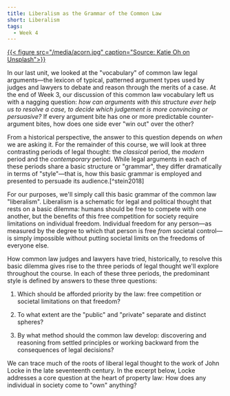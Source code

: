 ```yaml
---
title: Liberalism as the Grammar of the Common Law
short: Liberalism
tags:
  - Week 4
---
```


[{{< figure src="/media/acorn.jpg" caption="Source: Katie Oh on Unsplash">}}](https://unsplash.com/photos/1SOSZE1Dops)

In our last unit, we looked at the "vocabulary" of common law legal arguments—the lexicon of typical, patterned argument types used by judges and lawyers to debate and reason through the merits of a case. At the end of Week 3, our discussion of this common law vocabulary left us with a nagging question: *how can arguments with this structure ever help us to resolve a case, to decide which judgement is more convincing or persuasive?* If every argument bite has one or more predictable counter-argument bites, how does one side ever "win out" over the other?

From a historical perspective, the answer to this question depends on *when* we are asking it. For the remainder of this course, we will look at three contrasting periods of legal thought: the *classical* period, the *modern* period and the *contemporary* period. While legal arguments in each of these periods share a basic structure or "grammar", they differ dramatically in terms of "style"—that is, how this basic grammar is employed and presented to persuade its audience.[^stein2018]

For our purposes, we'll simply call this basic grammar of the common law "liberalism". Liberalism is a schematic for legal and political thought that rests on a basic dilemma: humans should be free to compete with one another, but the benefits of this free competition for society require limitations on individual freedom. Individual freedom for any person—as measured by the degree to which that person is free *from* societal control—is simply impossible without putting societal limits on the freedoms of everyone else.

How common law judges and lawyers have tried, historically, to resolve this basic dilemma gives rise to the three periods of legal thought we'll explore throughout the course. In each of these three periods, the predominant style is defined by answers to these three questions:

1. Which should be afforded priority by the law: free competition or societal limitations on that freedom?

2. To what extent are the "public" and "private" separate and distinct spheres?

3. By what method should the common law develop: discovering and reasoning from settled principles or working backward from the consequences of legal decisions? 

We can trace much of the roots of liberal legal thought to the work of John Locke in the late seventeenth century. In the excerpt below, Locke addresses a core question at the heart of property law: How does any individual in society come to "own" anything? 

